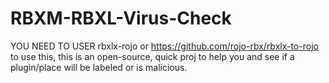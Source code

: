 # RBXM-RBXL-Virus-Check
YOU NEED TO USER rbxlx-rojo or https://github.com/rojo-rbx/rbxlx-to-rojo to use this, this is an open-source, quick proj to help you and see if a plugin/place will be labeled or is malicious.
